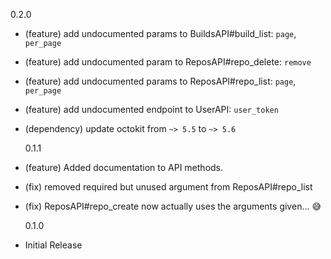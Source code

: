 0.2.0

- (feature) add undocumented params to BuildsAPI#build_list: `page`, `per_page`
- (feature) add undocumented param to ReposAPI#repo_delete: `remove`
- (feature) add undocumented params to ReposAPI#repo_list: `page`, `per_page`
- (feature) add undocumented endpoint to UserAPI: `user_token`
- (dependency) update octokit from `~> 5.5` to `~> 5.6`

  0.1.1

- (feature) Added documentation to API methods.
- (fix) removed required but unused argument from ReposAPI#repo_list
- (fix) ReposAPI#repo_create now actually uses the arguments given... :sweat_smile:

  0.1.0

- Initial Release
